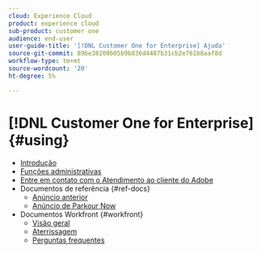 ```yaml
---
cloud: Experience Cloud
product: experience cloud
sub-product: customer one
audience: end-user
user-guide-title: '[!DNL Customer One for Enterprise] Ajuda'
source-git-commit: 89be38209b05b9b836d4487b31cb2e761b8aaf8d
workflow-type: tm+mt
source-wordcount: '20'
ht-degree: 5%

---
```



# [!DNL Customer One for Enterprise] {#using}

+ [Introdução](home.md)
+ [Funções administrativas](admin-roles.md)
+ [Entre em contato com o Atendimento ao cliente do Adobe](customer-care.md)
+ Documentos de referência {#ref-docs}
   + [Anúncio anterior](intro-customer-support.md)
   + [Anúncio de Parkour Now](parkour-now.md)
+ Documentos Workfront {#workfront}
   + [Visão geral](overview.md)
   + [Aterrissagem](landing.md)
   + [Perguntas frequentes](faq.md)
